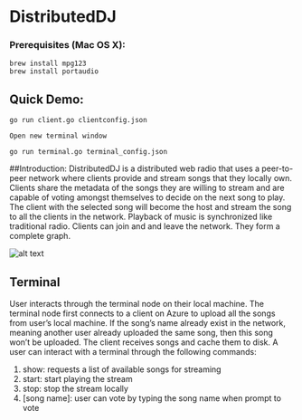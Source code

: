 # DistributedDJ
### Prerequisites (Mac OS X):
```
brew install mpg123
brew install portaudio
```
## Quick Demo:
``go run client.go clientconfig.json``

``Open new terminal window``

``go run terminal.go terminal_config.json``

##Introduction:
DistributedDJ is a distributed web radio that uses a peer-to-peer network where clients provide and stream songs that they locally own. Clients share the metadata of the songs they are willing to stream and are capable of voting amongst themselves to decide on the next song to play. The client with the selected song will become the host and stream the song to all the clients in the network. Playback of music is synchronized like traditional radio. Clients can join and and leave the network. They form a complete graph.

![alt text](https://user-images.githubusercontent.com/14913591/75271770-980c6b00-57b1-11ea-8474-06acfc80be01.png)

## Terminal
User interacts through the terminal node on their local machine. The terminal node first connects to a client on Azure to upload all the songs from user’s local machine. If the song’s name already exist in the network, meaning another user already uploaded the same song, then this song won’t be uploaded. The client receives songs and cache them to disk.
A user can interact with a terminal through the following commands:
1. show: requests a list of available songs for streaming
2. start: start playing the stream
3. stop: stop the stream locally
4. [song name]: user can vote by typing the song name when prompt to vote